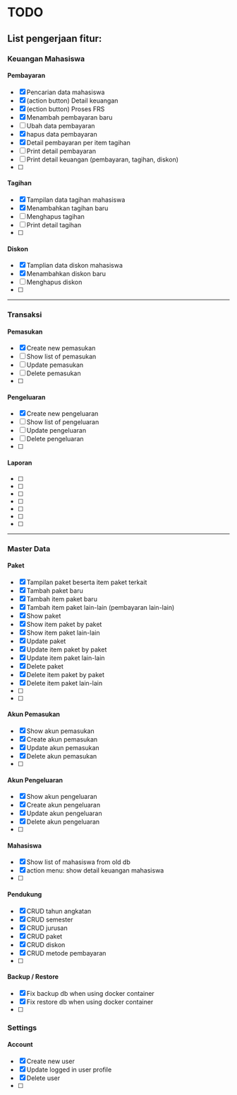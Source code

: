 # TODO

## List pengerjaan fitur:

### Keuangan Mahasiswa
#### Pembayaran
- [x] Pencarian data mahasiswa
- [x] (action button) Detail keuangan
- [x] (ection button) Proses FRS
- [x] Menambah pembayaran baru
- [ ] Ubah data pembayaran
- [x] hapus data pembayaran
- [x] Detail pembayaran per item tagihan
- [ ] Print detail pembayaran
- [ ] Print detail keuangan (pembayaran, tagihan, diskon)
- [ ] 

#### Tagihan
- [x] Tampilan data tagihan mahasiswa
- [x] Menambahkan tagihan baru
- [ ] Menghapus tagihan
- [ ] Print detail tagihan
- [ ] 

#### Diskon
- [x] Tamplian data diskon mahasiswa
- [x] Menambahkan diskon baru
- [ ] Menghapus diskon
- [ ] 
---

### Transaksi
#### Pemasukan
- [x] Create new pemasukan
- [ ] Show list of pemasukan
- [ ] Update pemasukan
- [ ] Delete pemasukan
- [ ] 

#### Pengeluaran
- [x] Create new pengeluaran
- [ ] Show list of pengeluaran
- [ ] Update pengeluaran
- [ ] Delete pengeluaran
- [ ]  

#### Laporan
- [ ] 
- [ ] 
- [ ] 
- [ ] 
- [ ] 
- [ ] 
- [ ] 
---

### Master Data
#### Paket
- [x] Tampilan paket beserta item paket terkait
- [x] Tambah paket baru
- [x] Tambah item paket baru
- [x] Tambah item paket lain-lain (pembayaran lain-lain)
- [x] Show paket
- [x] Show item paket by paket
- [x] Show item paket lain-lain
- [x] Update paket
- [x] Update item paket by paket
- [x] Update item paket lain-lain
- [x] Delete paket
- [x] Delete item paket by paket
- [x] Delete item paket lain-lain
- [ ] 
- [ ] 

#### Akun Pemasukan
- [x] Show akun pemasukan
- [x] Create akun pemasukan
- [x] Update akun pemasukan
- [x] Delete akun pemasukan
- [ ] 

#### Akun Pengeluaran
- [x] Show akun pengeluaran
- [x] Create akun pengeluaran
- [x] Update akun pengeluaran
- [x] Delete akun pengeluaran
- [ ] 

#### Mahasiswa
- [x] Show list of mahasiswa from old db
- [x] action menu: show detail keuangan mahasiswa
- [ ] 

#### Pendukung
- [x] CRUD tahun angkatan
- [x] CRUD semester
- [x] CRUD jurusan
- [x] CRUD paket
- [x] CRUD diskon
- [x] CRUD metode pembayaran
- [ ] 

#### Backup / Restore
- [x] Fix backup db when using docker container
- [x] Fix restore db when using docker container
- [ ] 


### Settings
#### Account
- [x] Create new user
- [x] Update logged in user profile
- [x] Delete user
- [ ] 
